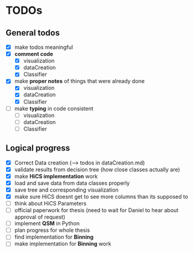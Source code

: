 # TODOs

## General todos

* [x] make todos meaningful
* [x] __comment code__
  * [x] visualization
  * [x] dataCreation
  * [x] Classifier
* [x] make __proper notes__ of things that were already done
  * [x] visualization
  * [x] dataCreation
  * [x] Classifier
* [ ] make __typing__ in code consistent
  * [ ] visualization
  * [ ] dataCreation
  * [ ] Classifier

## Logical progress
* [x] Correct Data creation (--> todos in dataCreation.md)
* [x] validate results from decision tree (how close classes actually are)
* [x] make __HiCS implementation__ work
* [x] load and save data from data classes properly
* [x] save tree and corresponding visualization
* [x] make sure HiCS doesnt get to see more columns than its supposed to
* [ ] think about HiCS Parameters
* [ ] official paperwork for thesis (need to wait for Daniel to hear about approval of 
request)
* [ ] implement __QSM__ in Python
* [ ] plan progress for whole thesis
* [ ] find implementation for __Binning__
* [ ] make implementation for __Binning__ work
